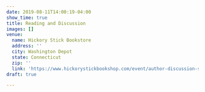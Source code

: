 ```yaml
---
date: 2019-08-11T14:00:19-04:00
show_time: true
title: Reading and Discussion
images: []
venue:
  name: Hickory Stick Bookstore
  address: ''
  city: Washington Depot
  state: Connecticut
  zip: ''
  link: 'https://www.hickorystickbookshop.com/event/author-discussion-signing-roxana-robinson-dawsons-fall '
draft: true

---
```

